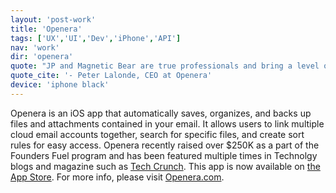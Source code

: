 ```yaml
---
layout: 'post-work'
title: 'Openera'
tags: ['UX','UI','Dev','iPhone','API']
nav: 'work'
dir: 'openera'
quote: "JP and Magnetic Bear are true professionals and bring a level of enthusiasm and expertise to projects that is rare. They have the experience to tell you what you don't want to do, why... and most importantly, what you can do to meet your objectives. It always turns out better than my original idea. Lastly, JP & MBS are fast. They can turn around quality work faster than any other firm I've worked with. I don't hesitate to recommend JP or MBS."
quote_cite: '- Peter Lalonde, CEO at Openera'
device: 'iphone black'
---
```

Openera is an iOS app that automatically saves, organizes, and backs up files and attachments contained in your email. It allows users to link multiple cloud email accounts together, search for specific files, and create sort rules for easy access. Openera recently raised over $250K as a part of the Founders Fuel program and has been featured multiple times in Technolgy blogs and magazine such as [Tech Crunch](http://techcrunch.com/2012/12/07/targeting-the-enterprise-openera-is-an-ifttt-for-email-attachments/).
This app is now available on [the App Store](https://itunes.apple.com/ca/app/openera/id538009042?mt=8). For more info, please visit [Openera.com](http://www.openera.com).